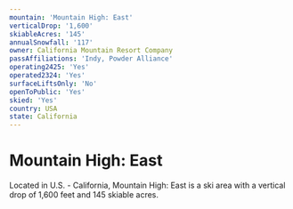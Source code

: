 ```yaml
---
mountain: 'Mountain High: East'
verticalDrop: '1,600'
skiableAcres: '145'
annualSnowfall: '117'
owner: California Mountain Resort Company
passAffiliations: 'Indy, Powder Alliance'
operating2425: 'Yes'
operated2324: 'Yes'
surfaceLiftsOnly: 'No'
openToPublic: 'Yes'
skied: 'Yes'
country: USA
state: California
---
```


# Mountain High: East

Located in U.S. - California, Mountain High: East is a ski area with a vertical drop of 1,600 feet and 145 skiable acres.
